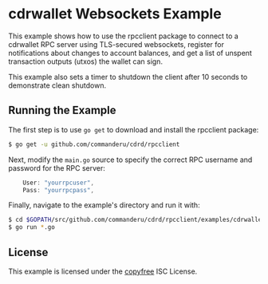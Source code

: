 cdrwallet Websockets Example
============================

This example shows how to use the rpcclient package to connect to a cdrwallet
RPC server using TLS-secured websockets, register for notifications about
changes to account balances, and get a list of unspent transaction outputs
(utxos) the wallet can sign.

This example also sets a timer to shutdown the client after 10 seconds to
demonstrate clean shutdown.

## Running the Example

The first step is to use `go get` to download and install the rpcclient package:

```bash
$ go get -u github.com/commanderu/cdrd/rpcclient
```

Next, modify the `main.go` source to specify the correct RPC username and
password for the RPC server:

```Go
	User: "yourrpcuser",
	Pass: "yourrpcpass",
```

Finally, navigate to the example's directory and run it with:

```bash
$ cd $GOPATH/src/github.com/commanderu/cdrd/rpcclient/examples/cdrwalletwebsockets
$ go run *.go
```

## License

This example is licensed under the [copyfree](http://copyfree.org) ISC License.
